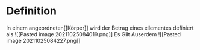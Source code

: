 # Definition
In einem angeordneten[[Körper]] wird der Betrag eines ellementes definiert als ![[Pasted image 20211025084019.png]]
Es Gilt Auserdem ![[Pasted image 20211025084227.png]]